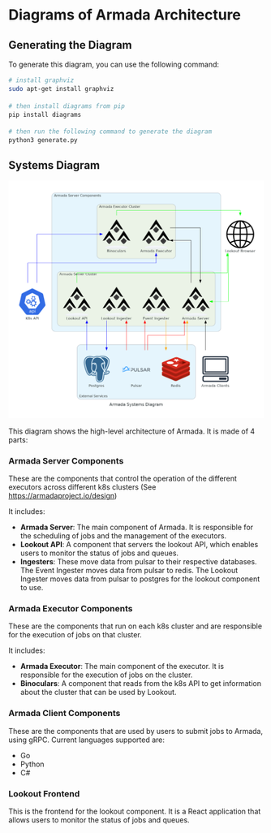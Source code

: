 # Diagrams of Armada Architecture

## Generating the Diagram

To generate this diagram, you can use the following command:

```bash
# install graphviz
sudo apt-get install graphviz

# then install diagrams from pip
pip install diagrams

# then run the following command to generate the diagram
python3 generate.py
```

## Systems Diagram

![Systems Diagram](armada-system.png)

This diagram shows the high-level architecture of Armada. It is made of 4 parts:

### Armada Server Components

These are the components that control the operation of the different executors across different k8s clusters (See https://armadaproject.io/design)

It includes:
- **Armada Server**: The main component of Armada. It is responsible for the scheduling of jobs and the management of the executors.
- **Lookout API**: A component that servers the lookout API, which enables users to monitor the status of jobs and queues.
- **Ingesters**: These move data from pulsar to their respective databases. The Event Ingester moves data from pulsar to redis. The Lookout Ingester moves data from pulsar to postgres for the lookout component to use.

### Armada Executor Components

These are the components that run on each k8s cluster and are responsible for the execution of jobs on that cluster.

It includes:
- **Armada Executor**: The main component of the executor. It is responsible for the execution of jobs on the cluster.
- **Binoculars**: A component that reads from the k8s API to get information about the cluster that can be used by Lookout.

### Armada Client Components

These are the components that are used by users to submit jobs to Armada, using gRPC. Current languages supported are:
- Go
- Python
- C#

### Lookout Frontend

This is the frontend for the lookout component. It is a React application that allows users to monitor the status of jobs and queues.







